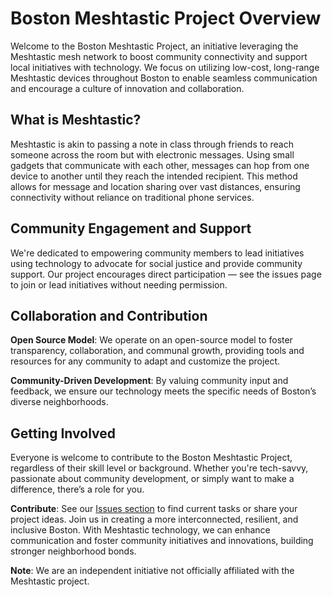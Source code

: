 # **Boston Meshtastic Project Overview**

Welcome to the Boston Meshtastic Project, an initiative leveraging the Meshtastic mesh network to boost community connectivity and support local initiatives with technology. We focus on utilizing low-cost, long-range Meshtastic devices throughout Boston to enable seamless communication and encourage a culture of innovation and collaboration.


## **What is Meshtastic?**

Meshtastic is akin to passing a note in class through friends to reach someone across the room but with electronic messages. Using small gadgets that communicate with each other, messages can hop from one device to another until they reach the intended recipient. This method allows for message and location sharing over vast distances, ensuring connectivity without reliance on traditional phone services.

## **Community Engagement and Support**

We're dedicated to empowering community members to lead initiatives using technology to advocate for social justice and provide community support. Our project encourages direct participation — see the issues page to join or lead initiatives without needing permission.

## **Collaboration and Contribution**

 **Open Source Model**: We operate on an open-source model to foster transparency, collaboration, and communal growth, providing tools and resources for any community to adapt and customize the project.

 **Community-Driven Development**: By valuing community input and feedback, we ensure our technology meets the specific needs of Boston’s diverse neighborhoods.

## **Getting Involved**
Everyone is welcome to contribute to the Boston Meshtastic Project, regardless of their skill level or background. Whether you're tech-savvy, passionate about community development, or simply want to make a difference, there’s a role for you.

 **Contribute**: See our [Issues section](https://github.com/Darachnid/Boston-Meshtastic/issues) to find current tasks or share your project ideas.
Join us in creating a more interconnected, resilient, and inclusive Boston. With Meshtastic technology, we can enhance communication and foster community initiatives and innovations, building stronger neighborhood bonds.

**Note**: We are an independent initiative not officially affiliated with the Meshtastic project.
